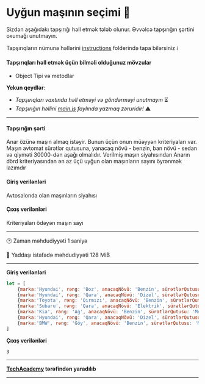 # Uyğun maşının seçimi 🎯

Sizdən aşağıdakı tapşırığı həll etmək tələb olunur. Əvvəlcə tapşırığın şərtini oxumağı unutmayın.

Tapşırıqların nümunə həllərini [instructions](../instructions) folderində tapa bilərsiniz :information_source:

#### Tapşırıqları həll etmək üçün bilməli olduğunuz mövzular

* Object Tipi və metodlar

**Yekun qeydlər**: 

* *Tapşırıqları vaxtında həll etməyi və göndərməyi unutmayın* ⏳
* *Tapşırığın həllini [main.js](./main.js) faylında yazmaq zəruridir!* :warning:

---

#### Tapşırığın şərti

Anar özünə maşın almaq istəyir. Bunun üçün onun müəyyən kriteriyaları var. Maşın avtomat sürətlər qutusuna, yanacaq növü - benzin, ban növü - sedan və qiyməti 30000-dən aşağı olmalıdır. Verilmiş maşın siyahısından Anarın dörd kriteriyasından ən az üçü uyğun olan maşınların sayını öyrənmək lazımdır

#### Giriş verilənləri
Avtosalonda olan maşınların siyahısı

#### Çıxış verilənləri
Kriteriyaları ödəyən maşın sayı

---

:clock2: Zaman məhdudiyyəti 1 saniyə

:floppy_disk: Yaddaşı istafadə məhdudiyyəti 128 MiB

---

**Giriş verilənləri** 

```javascript
let = [
    {marka:'Hyundai', rəng: 'Boz', anacaqNövü: 'Benzin', sürətlərQutusu: 'Avtomat', banNövü: 'Sedan', qiymət: 13000},
    {marka:'Hyundai', rəng: 'Qara', anacaqNövü: 'Dizel', sürətlərQutusu: 'Mexanika', banNövü: 'Kupe', qiymət: 43000},
    {marka:'Toyota', rəng: 'Qırmızı', anacaqNövü: 'Benzin', sürətlərQutusu: 'Avtomat', banNövü: 'Sedan', qiymət: 24000},
    {marka:'Subaru', rəng: 'Qara', anacaqNövü: 'Elektrik', sürətlərQutusu: 'Avtomat', banNövü: 'Sedan', qiymət: 20000},
    {marka:'Kia', rəng: 'Ağ', anacaqNövü: 'Benzin', sürətlərQutusu: 'Mexanika', banNövü: 'Hetçbek', qiymət: 19000},
    {marka:'Hyundai', rəng: 'Qara', anacaqNövü: 'Dizel', sürətlərQutusu: 'Avtomat', banNövü: 'Sedan', qiymət: 33000},
    {marka:'BMW', rəng: 'Göy', anacaqNövü: 'Benzin', sürətlərQutusu: 'Mexanika', banNövü: 'Hetçbek', qiymət: 16000},
]
```

**Çıxış verilənləri**

```
3
```


---

**[TechAcademy](https://www.tech.edu.az/) tərəfindən yaradılıb**

---
